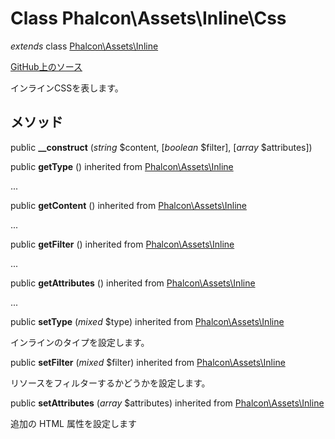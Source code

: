 # Class **Phalcon\\Assets\\Inline\\Css**

*extends* class [Phalcon\Assets\Inline](/en/3.1.2/api/Phalcon_Assets_Inline)

<a href="https://github.com/phalcon/cphalcon/blob/master/phalcon/assets/inline/css.zep" class="btn btn-default btn-sm">GitHub上のソース</a>

インラインCSSを表します。

## メソッド

public **__construct** (*string* $content, [*boolean* $filter], [*array* $attributes])

public **getType** () inherited from [Phalcon\Assets\Inline](/en/3.1.2/api/Phalcon_Assets_Inline)

...

public **getContent** () inherited from [Phalcon\Assets\Inline](/en/3.1.2/api/Phalcon_Assets_Inline)

...

public **getFilter** () inherited from [Phalcon\Assets\Inline](/en/3.1.2/api/Phalcon_Assets_Inline)

...

public **getAttributes** () inherited from [Phalcon\Assets\Inline](/en/3.1.2/api/Phalcon_Assets_Inline)

...

public **setType** (*mixed* $type) inherited from [Phalcon\Assets\Inline](/en/3.1.2/api/Phalcon_Assets_Inline)

インラインのタイプを設定します。

public **setFilter** (*mixed* $filter) inherited from [Phalcon\Assets\Inline](/en/3.1.2/api/Phalcon_Assets_Inline)

リソースをフィルターするかどうかを設定します。

public **setAttributes** (*array* $attributes) inherited from [Phalcon\Assets\Inline](/en/3.1.2/api/Phalcon_Assets_Inline)

追加の HTML 属性を設定します